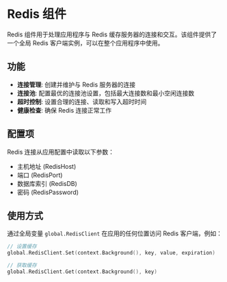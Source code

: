 # Redis 组件

Redis 组件用于处理应用程序与 Redis 缓存服务器的连接和交互。该组件提供了一个全局 Redis 客户端实例，可以在整个应用程序中使用。

## 功能

- **连接管理**: 创建并维护与 Redis 服务器的连接
- **连接池**: 配置最优的连接池设置，包括最大连接数和最小空闲连接数
- **超时控制**: 设置合理的连接、读取和写入超时时间
- **健康检查**: 确保 Redis 连接正常工作

## 配置项

Redis 连接从应用配置中读取以下参数：

- 主机地址 (RedisHost)
- 端口 (RedisPort)
- 数据库索引 (RedisDB)
- 密码 (RedisPassword)

## 使用方式

通过全局变量 `global.RedisClient` 在应用的任何位置访问 Redis 客户端，例如：

```go
// 设置缓存
global.RedisClient.Set(context.Background(), key, value, expiration)

// 获取缓存
global.RedisClient.Get(context.Background(), key)
```
